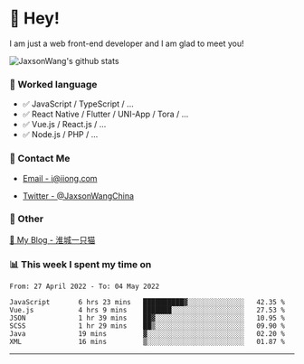 # 👋 Hey!

I am just a web front-end developer and I am glad to meet you!

![JaxsonWang's github stats](https://github-readme-stats.vercel.app/api?username=JaxsonWang&&show_icons=true&&title_color=1abc9c&&icon_color=1abc9c)


### 📝 Worked language

- ✅ JavaScript / TypeScript / ...
- ✅ React Native / Flutter / UNI-App / Tora / ...
- ✅ Vue.js / React.js / ...
- ✅ Node.js / PHP / ...

### 📮 Contact Me

- [Email - i@iiong.com](mailto:i@iiong.com)

- [Twitter - @JaxsonWangChina](https://twitter.com/JaxsonWangChina)

### 🤪 Other

[📌 My Blog - 淮城一只猫](https://iiong.com)

### 📊 This week I spent my time on

<!--START_SECTION:waka-->

```text
From: 27 April 2022 - To: 04 May 2022

JavaScript       6 hrs 23 mins   ██████████▓░░░░░░░░░░░░░░   42.35 %
Vue.js           4 hrs 9 mins    ███████░░░░░░░░░░░░░░░░░░   27.53 %
JSON             1 hr 39 mins    ██▓░░░░░░░░░░░░░░░░░░░░░░   10.95 %
SCSS             1 hr 29 mins    ██▒░░░░░░░░░░░░░░░░░░░░░░   09.90 %
Java             19 mins         ▓░░░░░░░░░░░░░░░░░░░░░░░░   02.20 %
XML              16 mins         ▒░░░░░░░░░░░░░░░░░░░░░░░░   01.87 %
```

<!--END_SECTION:waka-->

---
